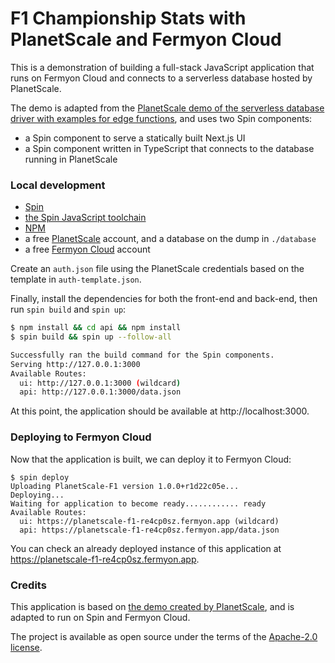 # F1 Championship Stats with PlanetScale and Fermyon Cloud

This is a demonstration of building a full-stack JavaScript application that runs
on Fermyon Cloud and connects to a serverless database hosted by PlanetScale.

The demo is adapted from the [PlanetScale demo of the serverless database driver with examples for edge functions](https://f1.planetscale.com),
and uses two Spin components:

- a Spin component to serve a statically built Next.js UI
- a Spin component written in TypeScript that connects to the database running in PlanetScale

### Local development

- [Spin](https://developer.fermyon.com/spin)
- [the Spin JavaScript toolchain](https://developer.fermyon.com/spin/javascript-components)
- [NPM](https://docs.npmjs.com/downloading-and-installing-node-js-and-npm)
- a free [PlanetScale](https://planetscale.com) account, and a database on the dump in `./database`
- a free [Fermyon Cloud](https://cloud.fermyon.com) account

Create an `auth.json` file using the PlanetScale credentials based on the template in `auth-template.json`.

Finally, install the dependencies for both the front-end and back-end, then run `spin build` and `spin up`:

```bash
$ npm install && cd api && npm install
$ spin build && spin up --follow-all

Successfully ran the build command for the Spin components.
Serving http://127.0.0.1:3000
Available Routes:
  ui: http://127.0.0.1:3000 (wildcard)
  api: http://127.0.0.1:3000/data.json
```

At this point, the application should be available at http://localhost:3000.

### Deploying to Fermyon Cloud

Now that the application is built, we can deploy it to Fermyon Cloud:

```
$ spin deploy
Uploading PlanetScale-F1 version 1.0.0+r1d22c05e...
Deploying...
Waiting for application to become ready............ ready
Available Routes:
  ui: https://planetscale-f1-re4cp0sz.fermyon.app (wildcard)
  api: https://planetscale-f1-re4cp0sz.fermyon.app/data.json
```

You can check an already deployed instance of this application at https://planetscale-f1-re4cp0sz.fermyon.app.

### Credits

This application is based on [the demo created by PlanetScale](https://github.com/planetscale/f1-championship-stats),
and is adapted to run on Spin and Fermyon Cloud.

The project is available as open source under the terms of the [Apache-2.0 license](https://github.com/planetscale/f1-championship-stats/blob/main/LICENSE).

